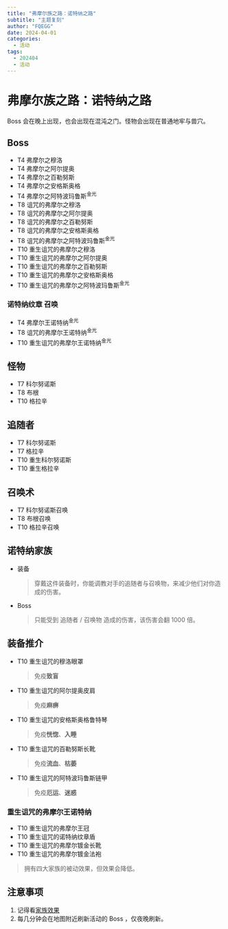 ```yaml
---
title: "弗摩尔族之路：诺特纳之路"
subtitle: "主题复刻"
author: "FQEGG"
date: 2024-04-01
categories:
  - 活动
tags:
  - 202404
  - 活动
---
```


#  弗摩尔族之路：诺特纳之路

Boss 会在晚上出现，也会出现在混沌之门。怪物会出现在普通地牢与兽穴。

## Boss

- T4 弗摩尔之穆洛
- T4 弗摩尔之阿尔提奥
- T4 弗摩尔之百勒努斯
- T4 弗摩尔之安格斯奥格
- T4 弗摩尔之阿特波玛鲁斯<sup>金光</sup>
- T8 诅咒的弗摩尔之穆洛
- T8 诅咒的弗摩尔之阿尔提奥
- T8 诅咒的弗摩尔之百勒努斯
- T8 诅咒的弗摩尔之安格斯奥格
- T8 诅咒的弗摩尔之阿特波玛鲁斯<sup>金光</sup>
- T10 重生诅咒的弗摩尔之穆洛
- T10 重生诅咒的弗摩尔之阿尔提奥
- T10 重生诅咒的弗摩尔之百勒努斯
- T10 重生诅咒的弗摩尔之安格斯奥格
- T10 重生诅咒的弗摩尔之阿特波玛鲁斯<sup>金光</sup>

### 诺特纳纹章 召唤

- T4 弗摩尔王诺特纳<sup>金光</sup>
- T8 诅咒的弗摩尔王诺特纳<sup>金光</sup>
- T10 重生诅咒的弗摩尔王诺特纳<sup>金光</sup>

## 怪物

- T7 科尔努诺斯
- T8 布根
- T10 格拉辛

## 追随者

- T7 科尔努诺斯
- T7 格拉辛
- T10 重生科尔努诺斯
- T10 重生格拉辛

## 召唤术

- T7 科尔努诺斯召唤
- T8 布根召唤
- T10 格拉辛召唤

## 诺特纳家族

- 装备
  > 穿戴这件装备时，你能调教对手的追随者与召唤物，来减少他们对你造成的伤害。
- Boss
  > 只能受到 追随者 / 召唤物 造成的伤害，该伤害会翻 1000 倍。

## 装备推介

- T10 重生诅咒的穆洛眼罩
  > 免疫**致盲**
- T10 重生诅咒的阿尔提奥皮肩
  > 免疫**麻痹**
- T10 重生诅咒的安格斯奥格鲁特琴
  > 免疫**恍惚**、**入睡**
- T10 重生诅咒的百勒努斯长靴
  > 免疫**流血**、**枯萎**
- T10 重生诅咒的阿特波玛鲁斯链甲
  > 免疫**厄运**、**迷惑**
  
### 重生诅咒的弗摩尔王诺特纳
 
- T10 重生诅咒的弗摩尔王冠
- T10 重生诅咒的诺特纳纹章盾
- T10 重生诅咒的弗摩尔镀金长靴
- T10 重生诅咒的弗摩尔镀金法袍
> 拥有四大家族的被动效果，但效果会降低。

## 注意事项

1. 记得看[家族效果](#诺特纳家族)
2. 每几分钟会在地图附近刷新活动的 Boss ，仅夜晚刷新。
